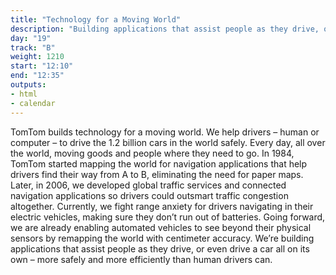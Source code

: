 ```yaml
---
title: "Technology for a Moving World"
description: "Building applications that assist people as they drive, or even drive a car all on its own – more safely and more efficiently than human drivers can."
day: "19"
track: "B"
weight: 1210
start: "12:10"
end: "12:35"
outputs:
- html
- calendar
---
```


TomTom builds technology for a moving world. We help drivers – human or computer – to drive the 1.2 billion cars in the world safely. Every day, all over the world, moving goods and people where they need to go. In 1984, TomTom started mapping the world for navigation applications that help drivers find their way from A to B, eliminating the need for paper maps. Later, in 2006, we developed global traffic services and connected navigation applications so drivers could outsmart traffic congestion altogether. Currently, we fight range anxiety for drivers navigating in their electric vehicles, making sure they don’t run out of batteries. Going forward, we are already enabling automated vehicles to see beyond their physical sensors by remapping the world with centimeter accuracy. We’re building applications that assist people as they drive, or even drive a car all on its own – more safely and more efficiently than human drivers can.
